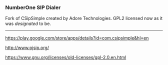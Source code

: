 ### NumberOne SIP Dialer

Fork of CSipSimple created by Adore Technologies. GPL2 licensed now as it was *designated* to be.

-----

https://play.google.com/store/apps/details?id=com.csipsimple&hl=en

http://www.pjsip.org/

https://www.gnu.org/licenses/old-licenses/gpl-2.0.en.html

